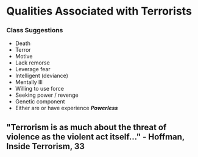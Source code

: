 # Qualities Associated with Terrorists
### Class Suggestions
- Death
- Terror
- Motive
- Lack remorse
- Leverage fear
- Intelligent (deviance)
- Mentally Ill
- Willing to use force
- Seeking power / revenge
- Genetic component
- Either are or have experience ***Powerless***

## "Terrorism is as much about the threat of violence as the violent act itself..." - Hoffman, Inside Terrorism, 33

